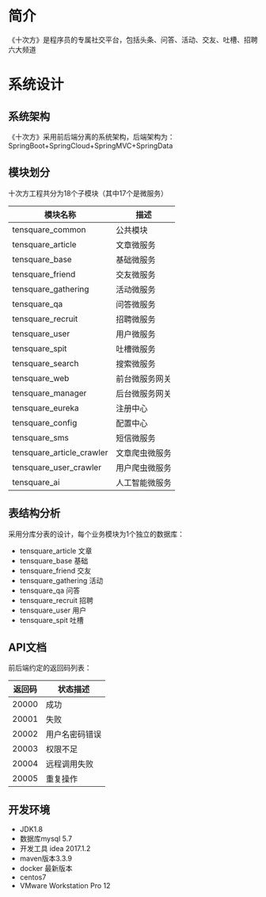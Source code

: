 # 简介
《十次方》是程序员的专属社交平台，包括头条、问答、活动、交友、吐槽、招聘六大频道



# 系统设计

## 系统架构

《十次方》采用前后端分离的系统架构，后端架构为：SpringBoot+SpringCloud+SpringMVC+SpringData



## 模块划分

十次方工程共分为18个子模块（其中17个是微服务）

| 模块名称                  | 描述           |
| ------------------------- | -------------- |
| tensquare_common          | 公共模块       |
| tensquare_article         | 文章微服务     |
| tensquare_base            | 基础微服务     |
| tensquare_friend          | 交友微服务     |
| tensquare_gathering       | 活动微服务     |
| tensquare_qa              | 问答微服务     |
| tensquare_recruit         | 招聘微服务     |
| tensquare_user            | 用户微服务     |
| tensquare_spit            | 吐槽微服务     |
| tensquare_search          | 搜索微服务     |
| tensquare_web             | 前台微服务网关 |
| tensquare_manager         | 后台微服务网关 |
| tensquare_eureka          | 注册中心       |
| tensquare_config          | 配置中心       |
| tensquare_sms             | 短信微服务     |
| tensquare_article_crawler | 文章爬虫微服务 |
| tensquare_user_crawler    | 用户爬虫微服务 |
| tensquare_ai              | 人工智能微服务 |



## 表结构分析

采用分库分表的设计，每个业务模块为1个独立的数据库：

- tensquare_article 文章
- tensquare_base 基础
- tensquare_friend 交友
- tensquare_gathering 活动
- tensquare_qa 问答
- tensquare_recruit 招聘
- tensquare_user 用户
- tensquare_spit 吐槽



## API文档

前后端约定的返回码列表：

| 返回码 | 状态描述       |
| ------ | -------------- |
| 20000  | 成功           |
| 20001  | 失败           |
| 20002  | 用户名密码错误 |
| 20003  | 权限不足       |
| 20004  | 远程调用失败   |
| 20005  | 重复操作       |



## 开发环境

- JDK1.8
- 数据库mysql 5.7
- 开发工具 idea 2017.1.2
- maven版本3.3.9
- docker 最新版本
- centos7
- VMware Workstation Pro 12
